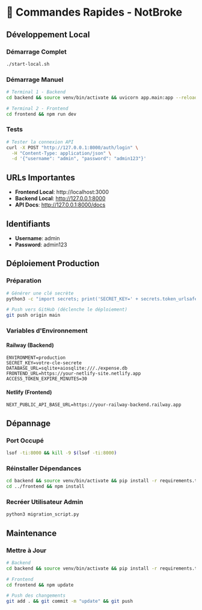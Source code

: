 # 🚀 Commandes Rapides - NotBroke

## Développement Local

### Démarrage Complet
```bash
./start-local.sh
```

### Démarrage Manuel
```bash
# Terminal 1 - Backend
cd backend && source venv/bin/activate && uvicorn app.main:app --reload --host 0.0.0.0 --port 8000

# Terminal 2 - Frontend  
cd frontend && npm run dev
```

### Tests
```bash
# Tester la connexion API
curl -X POST "http://127.0.0.1:8000/auth/login" \
  -H "Content-Type: application/json" \
  -d '{"username": "admin", "password": "admin123"}'
```

## URLs Importantes

- **Frontend Local**: http://localhost:3000
- **Backend Local**: http://127.0.0.1:8000
- **API Docs**: http://127.0.0.1:8000/docs

## Identifiants

- **Username**: admin
- **Password**: admin123

## Déploiement Production

### Préparation
```bash
# Générer une clé secrète
python3 -c "import secrets; print('SECRET_KEY=' + secrets.token_urlsafe(32))"

# Push vers GitHub (déclenche le déploiement)
git push origin main
```

### Variables d'Environnement

#### Railway (Backend)
```
ENVIRONMENT=production
SECRET_KEY=votre-cle-secrete
DATABASE_URL=sqlite+aiosqlite:///./expense.db
FRONTEND_URL=https://your-netlify-site.netlify.app
ACCESS_TOKEN_EXPIRE_MINUTES=30
```

#### Netlify (Frontend)
```
NEXT_PUBLIC_API_BASE_URL=https://your-railway-backend.railway.app
```

## Dépannage

### Port Occupé
```bash
lsof -ti:8000 && kill -9 $(lsof -ti:8000)
```

### Réinstaller Dépendances
```bash
cd backend && source venv/bin/activate && pip install -r requirements.txt
cd ../frontend && npm install
```

### Recréer Utilisateur Admin
```bash
python3 migration_script.py
```

## Maintenance

### Mettre à Jour
```bash
# Backend
cd backend && source venv/bin/activate && pip install -r requirements.txt

# Frontend
cd frontend && npm update

# Push des changements
git add . && git commit -m "update" && git push
```
